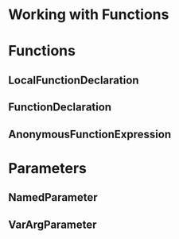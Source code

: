 # Working with Functions

# Functions

## LocalFunctionDeclaration

## FunctionDeclaration

## AnonymousFunctionExpression

# Parameters

## NamedParameter

## VarArgParameter

